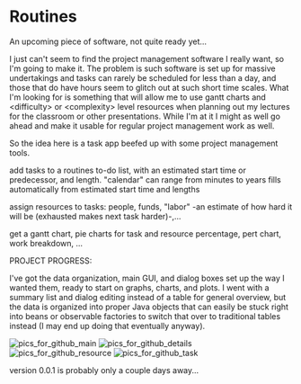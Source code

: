 # Routines
An upcoming piece of software, not quite ready yet...



I just can't seem to find the project management software I really want, so I'm going to make it. The problem is such software is set up for massive undertakings and tasks can rarely be scheduled for less than a day, and those that do have hours seem to glitch out at such short time scales. What I'm looking for is something that will allow me to use gantt charts and \<difficulty\> or \<complexity\> level resources when planning out my lectures for the classroom or other presentations. While I'm at it I might as well go ahead and make it usable for regular project management work as well.


So the idea here is a task app beefed up with some project management tools.

add tasks to a routines to-do list, with an estimated start time or predecessor, and length.
"calendar" can range from minutes to years fills automatically from estimated start time and lengths

assign resources to tasks: people, funds, "labor" -an estimate of how hard it will be (exhausted makes next task harder)-,...


get a gantt chart, pie charts for task and resource percentage, pert chart, work breakdown, ...


PROJECT PROGRESS:

I've got the data organization, main GUI, and dialog boxes set up the way I wanted them, ready to start on graphs, charts, and plots. I went with a summary list and dialog editing instead of a table for general overview, but the data is organized into proper Java objects that can easily be stuck right into beans or observable factories to switch that over to traditional tables instead (I may end up doing that eventually anyway). 


![pics_for_github_main](https://user-images.githubusercontent.com/50467171/118716213-9681f500-b7f2-11eb-85bc-48204dd908a4.jpg)
![pics_for_github_details](https://user-images.githubusercontent.com/50467171/118716234-9bdf3f80-b7f2-11eb-9f19-f73fbbcec2f5.jpg)
![pics_for_github_resource](https://user-images.githubusercontent.com/50467171/118716254-9f72c680-b7f2-11eb-932b-bb9fce8a2270.jpg)
![pics_for_github_task](https://user-images.githubusercontent.com/50467171/118716263-a1d52080-b7f2-11eb-85f1-5a665fbc99b0.jpg)



version 0.0.1 is probably only a couple days away...
